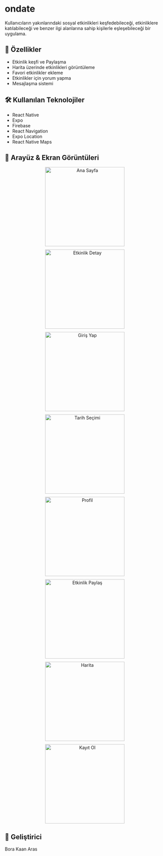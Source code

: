 # ondate
Kullanıcıların yakınlarındaki sosyal etkinlikleri keşfedebileceği, etkinliklere katılabileceği ve benzer ilgi alanlarına sahip kişilerle eşleşebileceği bir uygulama.

## 🚀 Özellikler

- Etkinlik keşfi ve Paylaşma
- Harita üzerinde etkinlikleri görüntüleme
- Favori etkinlikler ekleme
- Etkinlikler için yorum yapma
- Mesajlaşma sistemi

## 🛠 Kullanılan Teknolojiler

- React Native
- Expo
- Firebase
- React Navigation
- Expo Location
- React Native Maps

## 📱 Arayüz & Ekran Görüntüleri

<div align="center">
  <div style="display: flex; flex-wrap: wrap; gap: 10px; justify-content: center;">
    <img src="https://github.com/user-attachments/assets/d332c611-d985-44f1-8064-318aa7fe2c31" width="250" alt="Ana Sayfa"/>
    <img src="https://github.com/user-attachments/assets/069f87ad-ea2c-43c4-a658-ba58419ff1ad" width="250" alt="Etkinlik Detay"/>
    <img src="https://github.com/user-attachments/assets/30846d4f-ee7a-41a2-ada2-94cc5a171807" width="250" alt="Giriş Yap"/>
  </div>
  
  <div style="display: flex; flex-wrap: wrap; gap: 10px; justify-content: center; margin-top: 10px;">
    <img src="https://github.com/user-attachments/assets/64e1b1bd-80dc-405b-9809-e28119b0d21d" width="250" alt="Tarih Seçimi"/>
    <img src="https://github.com/user-attachments/assets/611cee3e-58d9-42d4-b7a2-26c44ffdbe76" width="250" alt="Profil"/>
    <img src="https://github.com/user-attachments/assets/3f167350-eb10-461a-9a9c-5dfc91a1450c" width="250" alt="Etkinlik Paylaş"/>
  </div>

  <div style="display: flex; flex-wrap: wrap; gap: 10px; justify-content: center; margin-top: 10px;">
    <img src="https://github.com/user-attachments/assets/659a0295-7dc8-4602-bd5f-e7e172e1c32f" width="250" alt="Harita"/>
    <img src="https://github.com/user-attachments/assets/c4dff3b3-a8b3-4581-b58b-774505df181f" width="250" alt="Kayıt Ol"/>
  </div>
</div>



## 👤 Geliştirici

Bora Kaan Aras
